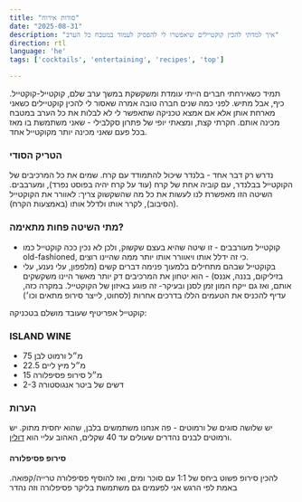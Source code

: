 ```yaml
---
title: "סודות אירוח"
date: "2025-08-31"
description: "איך למדתי להכין קוקטיילים שיאפשרו לי להפסיק לעמוד במטבח כל הערב"
direction: rtl
language: 'he'
tags: ['cocktails', 'entertaining', 'recipes', 'top']

---
```


תמיד כשאירחתי חברים הייתי עומדת ומשקשקת במשך ערב שלם, קוקטייל-קוקטייל. כיף, אבל מתיש. 
לפני כמה שנים חברה טובה אמרה שאסור לי להכין קוקטיילים כשאני מארחת אותן אלא אם אמצא טכניקה שתאפשר לי לא לבלות את כל הערב במטבח מכינה אותם. 
חקרתי קצת, ומצאתי יופי של פתרון סקלבילי - שאני משתמשת בו מאז בכל פעם שאני מכינה יותר מקוקטייל אחד. 

### הטריק הסודי
נדרש רק דבר אחד - בלנדר שיכול להתמודד עם קרח. 
שמים את כל המרכיבים של הקוקטייל בבלנדר, עם קוביה אחת של קרח (עוד על קרח יהיה בפוסט נפרד), ומערבבים. השיטה הזו מאפשרת לנו לעשות את כל מה שהשקשוק צריך: לאוורר את הקוקטייל (הסיבוב), לקרר אותו ולדלל אותו (באמצעות הקרח). 

### מתי השיטה פחות מתאימה? 
- קוקטייל מעורבבים - זו שיטה שהיא בעצם שקשוק, ולכן לא נכין ככה קוקטייל כמו old-fashioned, כי זה ידלל אותו ויאוורר אותו יותר ממה שהיינו רוצים. 
- בקוקטייל שבהם מתחילים בלמעוך פנימה דברים קשים (מלפפון, עלי נענע, עלי בזיליקום, בננה, אננס) - הוא יטחון את המרכיבים דק יותר מאשר היינו משקשקים אותם, ואז גם ייקח המון זמן לסנן ובעיקר- זה פוגע באיזון של הקוקטייל. במקרה כזה, עדיף להכניס את הטעמים הללו בדרכים אחרות (לסחוט, לייצר סירופ מתאים וכו׳)


קוקטייל אפריטיף שעובד מושלם בטכניקה: 
### ISLAND WINE 
- 75 מ״ל ורמוט לבן
- 22.5 מ״ל מיץ ליים
- 15 מ״ל סירופ פסיפלורה
- 2-3 דשים של ביטר אנגוסטורה

### הערות
יש שלושה סוגים של ורמוטים - פה אנחנו משתמשים בלבן, שהוא יחסית מתוק. 
יש ורמוטים לבנים נהדרים שעולים עד 40 שקלים, האהוב עליי הוא 
[דולין](https://www.eliasi.co.il/dolin-de-chambery-blanc-sweet). 

#### סירופ פסיפלורה
 להכין סירופ פשוט ביחס של 1:1 עם סוכר ומים, ואז להוסיף פסיפלורה טרייה/קפואה. באמת לפי הרגש 
 אני לפעמים גם משתמשת בליקר פסיפלורה וזה נהדר